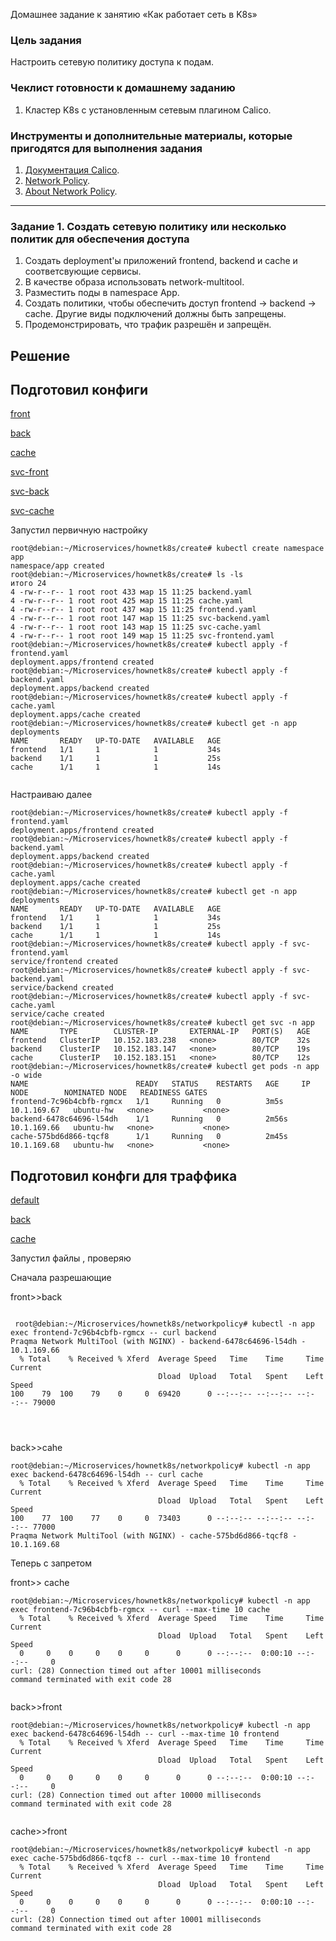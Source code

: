  Домашнее задание к занятию «Как работает сеть в K8s»

### Цель задания

Настроить сетевую политику доступа к подам.

### Чеклист готовности к домашнему заданию

1. Кластер K8s с установленным сетевым плагином Calico.

### Инструменты и дополнительные материалы, которые пригодятся для выполнения задания

1. [Документация Calico](https://www.tigera.io/project-calico/).
2. [Network Policy](https://kubernetes.io/docs/concepts/services-networking/network-policies/).
3. [About Network Policy](https://docs.projectcalico.org/about/about-network-policy).

-----

### Задание 1. Создать сетевую политику или несколько политик для обеспечения доступа

1. Создать deployment'ы приложений frontend, backend и cache и соответсвующие сервисы.
2. В качестве образа использовать network-multitool.
3. Разместить поды в namespace App.
4. Создать политики, чтобы обеспечить доступ frontend -> backend -> cache. Другие виды подключений должны быть запрещены.
5. Продемонстрировать, что трафик разрешён и запрещён.


## Решение 

## Подготовил конфиги

[front](https://github.com/zatulik2606/Microservices/blob/main/hownetk8s/create/frontend.yaml)

[back](https://github.com/zatulik2606/Microservices/blob/main/hownetk8s/create/backend.yaml)

[cache](https://github.com/zatulik2606/Microservices/blob/main/hownetk8s/create/cache.yaml)

[svc-front](https://github.com/zatulik2606/Microservices/blob/main/hownetk8s/create/svc-frontend.yaml)

[svc-back](https://github.com/zatulik2606/Microservices/blob/main/hownetk8s/create/svc-backend.yaml)

[svc-cache](https://github.com/zatulik2606/Microservices/blob/main/hownetk8s/create/svc-cache.yaml)


Запустил первичную настройку

~~~
root@debian:~/Microservices/hownetk8s/create# kubectl create namespace app
namespace/app created
root@debian:~/Microservices/hownetk8s/create# ls -ls
итого 24
4 -rw-r--r-- 1 root root 433 мар 15 11:25 backend.yaml
4 -rw-r--r-- 1 root root 425 мар 15 11:25 cache.yaml
4 -rw-r--r-- 1 root root 437 мар 15 11:25 frontend.yaml
4 -rw-r--r-- 1 root root 147 мар 15 11:25 svc-backend.yaml
4 -rw-r--r-- 1 root root 143 мар 15 11:25 svc-cache.yaml
4 -rw-r--r-- 1 root root 149 мар 15 11:25 svc-frontend.yaml
root@debian:~/Microservices/hownetk8s/create# kubectl apply -f frontend.yaml
deployment.apps/frontend created
root@debian:~/Microservices/hownetk8s/create# kubectl apply -f backend.yaml
deployment.apps/backend created
root@debian:~/Microservices/hownetk8s/create# kubectl apply -f cache.yaml
deployment.apps/cache created
root@debian:~/Microservices/hownetk8s/create# kubectl get -n app deployments
NAME       READY   UP-TO-DATE   AVAILABLE   AGE
frontend   1/1     1            1           34s
backend    1/1     1            1           25s
cache      1/1     1            1           14s


~~~


Настраиваю далее

~~~
root@debian:~/Microservices/hownetk8s/create# kubectl apply -f frontend.yaml
deployment.apps/frontend created
root@debian:~/Microservices/hownetk8s/create# kubectl apply -f backend.yaml
deployment.apps/backend created
root@debian:~/Microservices/hownetk8s/create# kubectl apply -f cache.yaml
deployment.apps/cache created
root@debian:~/Microservices/hownetk8s/create# kubectl get -n app deployments
NAME       READY   UP-TO-DATE   AVAILABLE   AGE
frontend   1/1     1            1           34s
backend    1/1     1            1           25s
cache      1/1     1            1           14s
root@debian:~/Microservices/hownetk8s/create# kubectl apply -f svc-frontend.yaml
service/frontend created
root@debian:~/Microservices/hownetk8s/create# kubectl apply -f svc-backend.yaml
service/backend created
root@debian:~/Microservices/hownetk8s/create# kubectl apply -f svc-cache.yaml
service/cache created
root@debian:~/Microservices/hownetk8s/create# kubectl get svc -n app
NAME       TYPE        CLUSTER-IP       EXTERNAL-IP   PORT(S)   AGE
frontend   ClusterIP   10.152.183.238   <none>        80/TCP    32s
backend    ClusterIP   10.152.183.147   <none>        80/TCP    19s
cache      ClusterIP   10.152.183.151   <none>        80/TCP    12s
root@debian:~/Microservices/hownetk8s/create# kubectl get pods -n app -o wide
NAME                        READY   STATUS    RESTARTS   AGE     IP            NODE        NOMINATED NODE   READINESS GATES
frontend-7c96b4cbfb-rgmcx   1/1     Running   0          3m5s    10.1.169.67   ubuntu-hw   <none>           <none>
backend-6478c64696-l54dh    1/1     Running   0          2m56s   10.1.169.66   ubuntu-hw   <none>           <none>
cache-575bd6d866-tqcf8      1/1     Running   0          2m45s   10.1.169.68   ubuntu-hw   <none>           <none>

~~~

## Подготовил конфги для траффика
[default](https://github.com/zatulik2606/Microservices/blob/main/hownetk8s/networkpolicy/network-policy-default.yaml)

[back](https://github.com/zatulik2606/Microservices/blob/main/hownetk8s/networkpolicy/network-policy-backend.yaml)

[cache](https://github.com/zatulik2606/Microservices/blob/main/hownetk8s/networkpolicy/network-policy-cache.yaml)


Запустил файлы , проверяю

Сначала разрешающие

front>>back

~~~

 root@debian:~/Microservices/hownetk8s/networkpolicy# kubectl -n app exec frontend-7c96b4cbfb-rgmcx -- curl backend
Praqma Network MultiTool (with NGINX) - backend-6478c64696-l54dh - 10.1.169.66
  % Total    % Received % Xferd  Average Speed   Time    Time     Time  Current
                                 Dload  Upload   Total   Spent    Left  Speed
100    79  100    79    0     0  69420      0 --:--:-- --:--:-- --:--:-- 79000




~~~

back>>cahe

~~~
root@debian:~/Microservices/hownetk8s/networkpolicy# kubectl -n app exec backend-6478c64696-l54dh -- curl cache
  % Total    % Received % Xferd  Average Speed   Time    Time     Time  Current
                                 Dload  Upload   Total   Spent    Left  Speed
100    77  100    77    0     0  73403      0 --:--:-- --:--:-- --:--:-- 77000
Praqma Network MultiTool (with NGINX) - cache-575bd6d866-tqcf8 - 10.1.169.68

~~~

Теперь с запретом 


front>> cache

~~~
root@debian:~/Microservices/hownetk8s/networkpolicy# kubectl -n app exec frontend-7c96b4cbfb-rgmcx -- curl --max-time 10 cache
  % Total    % Received % Xferd  Average Speed   Time    Time     Time  Current
                                 Dload  Upload   Total   Spent    Left  Speed
  0     0    0     0    0     0      0      0 --:--:--  0:00:10 --:--:--     0
curl: (28) Connection timed out after 10001 milliseconds
command terminated with exit code 28


~~~

back>>front

~~~
root@debian:~/Microservices/hownetk8s/networkpolicy# kubectl -n app exec backend-6478c64696-l54dh -- curl --max-time 10 frontend
  % Total    % Received % Xferd  Average Speed   Time    Time     Time  Current
                                 Dload  Upload   Total   Spent    Left  Speed
  0     0    0     0    0     0      0      0 --:--:--  0:00:10 --:--:--     0
curl: (28) Connection timed out after 10000 milliseconds
command terminated with exit code 28


~~~


cache>>front 

~~~
root@debian:~/Microservices/hownetk8s/networkpolicy# kubectl -n app exec cache-575bd6d866-tqcf8 -- curl --max-time 10 frontend
  % Total    % Received % Xferd  Average Speed   Time    Time     Time  Current
                                 Dload  Upload   Total   Spent    Left  Speed
  0     0    0     0    0     0      0      0 --:--:--  0:00:10 --:--:--     0
curl: (28) Connection timed out after 10001 milliseconds
command terminated with exit code 28

~~~
